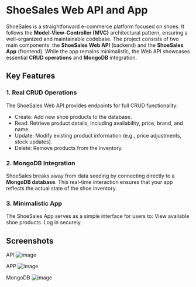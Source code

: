 # ShoeSales Web API and App
ShoeSales is a straightforward e-commerce platform focused on shoes. It follows the **Model-View-Controller (MVC)** architectural pattern, ensuring a well-organized and maintainable codebase. The project consists of two main components: the **ShoeSales Web API** (backend) and the **ShoeSales App** (frontend). While the app remains minimalistic, the Web API showcases essential **CRUD operations** and **MongoDB** integration.

## Key Features
### 1. Real CRUD Operations
The ShoeSales Web API provides endpoints for full CRUD functionality:
- Create: Add new shoe products to the database.
- Read: Retrieve product details, including availability, price, brand, and name.
- Update: Modify existing product information (e.g., price adjustments, stock updates).
- Delete: Remove products from the inventory.
  
### 2. MongoDB Integration 
ShoeSales breaks away from data seeding by connecting directly to a **MongoDB database**.
This real-time interaction ensures that your app reflects the actual state of the shoe inventory.

### 3. Minimalistic App
The ShoeSales App serves as a simple interface for users to:
View available shoe products.
Log in securely.

## Screenshots
API
![image](https://github.com/Nanisong/ShoeSales/assets/124329841/786d65e6-f9b0-4c8a-81a3-f23dfa338af5) 

APP
![image](https://github.com/Nanisong/ShoeSales/assets/124329841/8a3c105c-7e14-4f5f-a193-f31f9862f989)

MongoDB
![image](https://github.com/Nanisong/ShoeSales/assets/124329841/4f3af268-1c55-4f5b-a3cf-9ff19435ea94)



